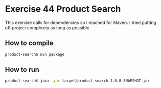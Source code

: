 # Exercise 44 Product Search

This exercise calls for dependencies so I reached for Maven. I tried putting off project complexity as long as possible.

## How to compile

```bash
product-search$ mvn package
```

## How to run

```bash
product-search$ java -jar target/product-search-1.0.0-SNAPSHOT.jar
```
